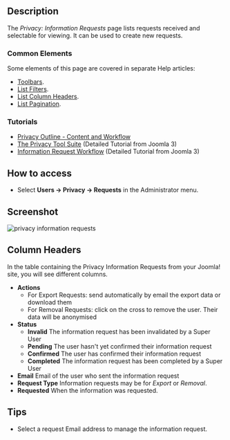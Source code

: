 <!-- Filename: Help4.x:Privacy:_Information_Requests / Display title: Privacy: Information Requests -->

## Description

The *Privacy: Information Requests* page lists requests received and selectable
for viewing. It can be used to create new requests.

### Common Elements

Some elements of this page are covered in separate Help articles:

* [Toolbars](jdocmanual?article=help/common-elements/toolbars).
* [List Filters](jdocmanual?article=help/common-elements/list-filters).
* [List Column Headers](jdocmanual?article=help/common-elements/list-column-headers).
* [List Pagination](jdocmanual?article=help/common-elements/list-pagination).

### Tutorials

- [Privacy Outline - Content and Workflow](https://docs.joomla.org/Help4.x:Components_Privacy_Outline/en)
- [The Privacy Tool Suite](https://docs.joomla.org/J3.x:Privacy/en)
  (Detailed Tutorial from Joomla 3)
- [Information Request Workflow](https://docs.joomla.org/J3.x:Information_Request_Workflow_in_Privacy_Component/en)
  (Detailed Tutorial from Joomla 3)

## How to access

- Select **Users → Privacy → Requests** in the Administrator menu.

## Screenshot

![privacy information requests](../../../en/images/privacy/privacy-information-requests.png)

## Column Headers

In the table containing the Privacy Information Requests from your
Joomla! site, you will see different columns.

- **Actions**
  - For Export Requests: send automatically by email the export data or
    download them
  - For Removal Requests: click on the cross to remove the user. Their
    data will be anonymised
- **Status**
  - **Invalid** The information request has been invalidated by a Super
    User
  - **Pending** The user hasn't yet confirmed their information request
  - **Confirmed** The user has confirmed their information request
  - **Completed** The information request has been completed by a Super User
- **Email** Email of the user who sent the information request
- **Request Type** Information requests may be for *Export* or *Removal*.
- **Requested** When the information was requested.

## Tips

- Select a request Email address to manage the information request.
